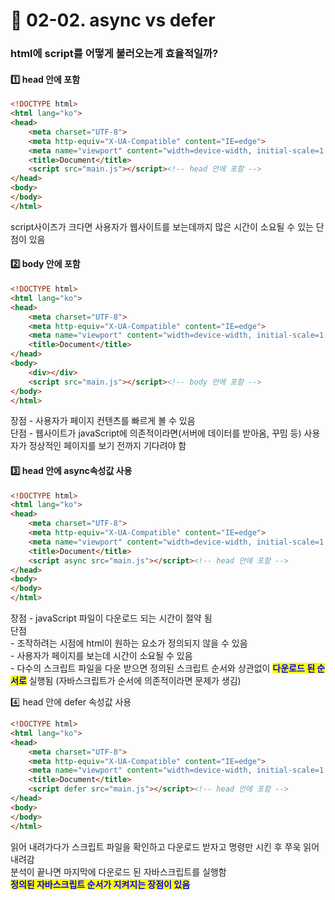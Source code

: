 # 🤖 02-02. async vs defer

### html에 script를 어떻게 불러오는게 효율적일까?

#### 1️⃣ head 안에 포함&#x20;

```html
<!DOCTYPE html>
<html lang="ko">
<head>
    <meta charset="UTF-8">
    <meta http-equiv="X-UA-Compatible" content="IE=edge">
    <meta name="viewport" content="width=device-width, initial-scale=1.0">
    <title>Document</title>
    <script src="main.js"></script><!-- head 안에 포함 -->
</head>
<body>
</body>
</html>
```

script사이즈가 크다면 사용자가 웹사이트를 보는데까지 많은 시간이 소요될 수 있는 단점이 있음&#x20;



#### 2️⃣ body 안에 포함

```html
<!DOCTYPE html>
<html lang="ko">
<head>
    <meta charset="UTF-8">
    <meta http-equiv="X-UA-Compatible" content="IE=edge">
    <meta name="viewport" content="width=device-width, initial-scale=1.0">
    <title>Document</title>
</head>
<body>
    <div></div>
    <script src="main.js"></script><!-- body 안에 포함 -->
</body>
</html>
```

장점 - 사용자가 페이지 컨텐츠를 빠르게 볼 수 있음\
단점 - 웹사이트가 javaScript에 의존적이라면(서버에 데이터를 받아옴, 꾸밈 등) 사용자가 정상적인 페이지를 보기 전까지 기다려야 함&#x20;



#### 3️⃣ head 안에 async속성값 사용&#x20;

```html
<!DOCTYPE html>
<html lang="ko">
<head>
    <meta charset="UTF-8">
    <meta http-equiv="X-UA-Compatible" content="IE=edge">
    <meta name="viewport" content="width=device-width, initial-scale=1.0">
    <title>Document</title>
    <script async src="main.js"></script><!-- head 안에 포함 -->
</head>
<body>
</body>
</html>
```

장점 - javaScript 파일이 다운로드 되는 시간이 절약 됨\
단점 \
\- 조작하려는 시점에 html이 원하는 요소가 정의되지 않을 수 있음\
\- 사용자가 페이지를 보는데 시간이 소요될 수 있음\
\- 다수의 스크립트 파일을 다운 받으면 정의된 스크립트 순서와 상관없이 <mark style="color:blue;">**다운로드 된 순서로**</mark> 실행됨 (자바스크립트가 순서에 의존적이라면 문제가 생김)



:four: head 안에 defer 속성값 사용

```html
<!DOCTYPE html>
<html lang="ko">
<head>
    <meta charset="UTF-8">
    <meta http-equiv="X-UA-Compatible" content="IE=edge">
    <meta name="viewport" content="width=device-width, initial-scale=1.0">
    <title>Document</title>
    <script defer src="main.js"></script><!-- head 안에 포함 -->
</head>
<body>
</body>
</html>
```

읽어 내려가다가 스크립트 파일을 확인하고 다운로드 받자고 명령만 시킨 후 쭈욱 읽어 내려감\
분석이 끝나면 마지막에 다운로드 된 자바스크립트를 실행함\
<mark style="color:blue;">**정의된 자바스크립트 순서가 지켜지는 장점이 있음**</mark>
